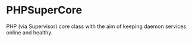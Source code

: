 # PHPSuperCore
PHP (via Supervisor) core class with the aim of keeping daemon services online and healthy.
